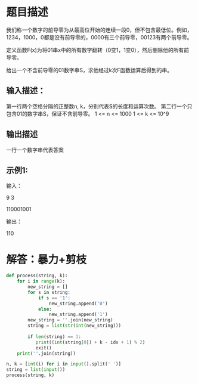 # 题目描述

我们称一个数字的前导零为从最高位开始的连续一段0，但不包含最低位。例如，1234，1000，0都是没有前导零的，0000有三个前导零，00123有两个前导零。

定义函数F(x)为将01串x中的所有数字翻转（0变1，1变0），然后删除他的所有前导零。

给出一个不含前导零的01数字串S，求他经过k次F函数运算后得到的串。

## 输入描述：

第一行两个空格分隔的正整数n, k，分别代表S的长度和运算次数。
第二行一个只包含01的数字串S，保证不含前导零。
1 <= n <= 1000
1 <= k <= 10^9

## 输出描述

一行一个数字串代表答案

## 示例1:

输入：

9 3

110001001

输出：

110

# 解答：暴力+剪枝

```python
def process(string, k):
    for i in range(k):
        new_string = []
        for s in string:
            if s == '1':
                new_string.append('0')
            else:
                new_string.append('1')
        new_string = ''.join(new_string)
        string = list(str(int(new_string)))
        
        if len(string) == 1:
           print((int(string[0]) + k - idx + 1) % 2)
           exit()
    print(''.join(string))

n, k = [int(i) for i in input().split(' ')]
string = list(input())
process(string, k)
```














